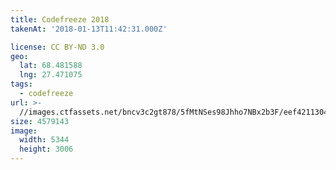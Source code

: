```yaml
---
title: Codefreeze 2018
takenAt: '2018-01-13T11:42:31.000Z'

license: CC BY-ND 3.0
geo:
  lat: 68.481588
  lng: 27.471075
tags:
  - codefreeze
url: >-
  //images.ctfassets.net/bncv3c2gt878/5fMtNSes98Jhho7NBx2b3F/eef4211304a23932267f34c7b150b20e/codefreeze-2018_39801806411_o
size: 4579143
image:
  width: 5344
  height: 3006
---
```

